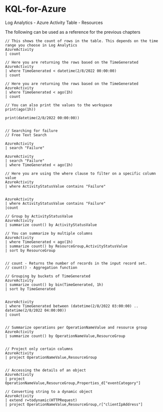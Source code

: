 # KQL-for-Azure

Log Analytics - Azure Activity Table - Resources

The following can be used as a reference for the previous chapters

    // This shows the count of rows in the table. This depends on the time range you choose in Log Analytics
    AzureActivity
    | count
     
    // Here you are returning the rows based on the TimeGenerated
    AzureActivity
    | where TimeGenerated < datetime(2/8/2022 00:00:00)
    | count 
     
    // Here you are returning the rows based on the TimeGenerated
    AzureActivity
    | where TimeGenerated < ago(1h)
    | count 
     
    // You can also print the values to the workspace
    print(ago(1h))
     
    print(datetime(2/8/2022 00:00:00))
     
     
    // Searching for failure 
    // Free Text Search
     
    AzureActivity
    | search "Failure"
     
    AzureActivity
    | search "Failure"
    | where TimeGenerated < ago(1h)
     
    // Here you are using the where clause to filter on a specific column value
    AzureActivity
    | where ActivityStatusValue contains "Failure"
     
     
    AzureActivity
    | where ActivityStatusValue contains "Failure"
    |count
     
    // Group by ActivityStatusValue
    AzureActivity
    | summarize count() by ActivityStatusValue
     
    // You can summarize by multiple columns
    AzureActivity
    | where TimeGenerated < ago(1h)
    | summarize count() by ResourceGroup,ActivityStatusValue
    | sort by ResourceGroup
     
     
    // count - Returns the number of records in the input record set.
    // count() - Aggregation function
     
    // Grouping by buckets of TimeGenerated
    AzureActivity
    | summarize count() by bin(TimeGenerated, 1h)
    | sort by TimeGenerated
     
     
    AzureActivity
    | where TimeGenerated between (datetime(2/8/2022 03:00:00) .. datetime(2/8/2022 04:00:00))
    | count
     
     
    // Summarize operations per OperationNameValue and resource group
    AzureActivity
    | summarize count() by OperationNameValue,ResourceGroup
     
     
    // Project only certain columns
    AzureActivity
    | project OperationNameValue,ResourceGroup
     
     
    // Accessing the details of an object
    AzureActivity
    | project OperationNameValue,ResourceGroup,Properties_d["eventCategory"]
     
    // Converting string to a dynamic object
    AzureActivity
    | extend r=todynamic(HTTPRequest)
    | project OperationNameValue,ResourceGroup,r["clientIpAddress"]
     
